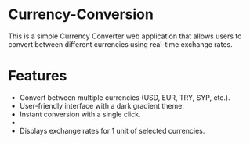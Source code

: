# Currency-Conversion
This is a simple Currency Converter web application that allows users to convert between different currencies using real-time exchange rates.
# Features
<ul><li>Convert between multiple currencies (USD, EUR, TRY, SYP, etc.).
<li>User-friendly interface with a dark gradient theme.
<li>Instant conversion with a single click.<li/>
<li>Displays exchange rates for 1 unit of selected currencies.
<ul/>
